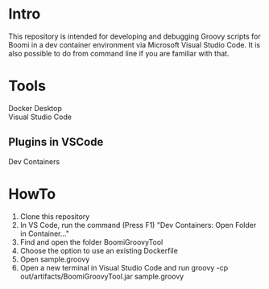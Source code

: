 # Intro
This repository is intended for developing and debugging Groovy scripts for Boomi in a dev container environment via Microsoft Visual Studio Code. 
It is also possible to do from command line if you are familiar with that. 

# Tools
Docker Desktop  
Visual Studio Code

## Plugins in VSCode
Dev Containers

# HowTo
1. Clone this repository
2. In VS Code, run the command (Press F1) "Dev Containers: Open Folder in Container..."
3. Find and open the folder BoomiGroovyTool
4. Choose the option to use an existing Dockerfile
5. Open sample.groovy
6. Open a new terminal in Visual Studio Code and run groovy -cp out/artifacts/BoomiGroovyTool.jar sample.groovy
